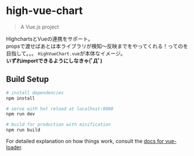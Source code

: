 # high-vue-chart

> A Vue.js project

HighchartsとVueの連携をサポート。  
propsで渡せばあとは本ライブラリが検知～反映までをやってくれる！ってのを目指して。。。
`HighVueChart.vue`が本体なイメージ。  
**いずれimportできるようにしなきゃ(ﾟДﾟ)**

## Build Setup

``` bash
# install dependencies
npm install

# serve with hot reload at localhost:8080
npm run dev

# build for production with minification
npm run build
```

For detailed explanation on how things work, consult the [docs for vue-loader](http://vuejs.github.io/vue-loader).
